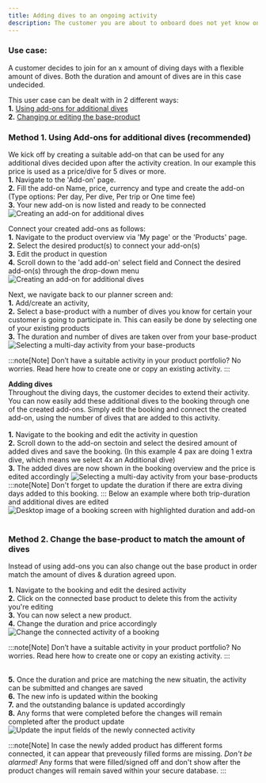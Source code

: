 ```yaml
---
title: Adding dives to an ongoing activity
description: The customer you are about to onboard does not yet know on how many dives he or she will participate.
---
```


### Use case: 
A customer decides to join for an x amount of diving days with a flexible amount of dives. Both the duration and amount of dives are in this case undecided. 

This user case can be dealt with in 2 different ways:
<br>**1.** [Using add-ons for additional dives](#method-1-using-add-ons-for-additional-dives-recommended)
<br>**2.** [Changing or editing the base-product](#method-2-change-the-base-product-to-match-the-amount-of-dives)

### Method 1. Using Add-ons for additional dives (recommended)

We kick off by creating a suitable add-on that can be used for any additional dives decided upon after the activity creation.
In our example this price is used as a price/dive for 5 dives or more.
<br>**1.** Navigate to the 'Add-on' page.
<br>**2.** Fill the add-on Name, price, currency and type and create the add-on
<br>(Type options: Per day, Per dive, Per trip or One time fee)
<br>**3.** Your new add-on is now listed and ready to be connected
![Creating an add-on for additional dives](/images/Create_additional_dive_add-on.png)

Connect your created add-ons as follows: 
<br>**1.** Navigate to the product overview via 'My page' or the 'Products' page.
<br>**2.** Select the desired product(s) to connect your add-on(s)
<br>**3.** Edit the product in question
<br>**4.** Scroll down to the 'add add-on' select field and Connect the desired add-on(s) through the drop-down menu
![Creating an add-on for additional dives](/images/Connect_add-on_to_product.png)

Next, we navigate back to our planner screen and:
<br>**1.** Add/create an activity, 
<br>**2.** Select a base-product with a number of dives you know for certain your customer is going to participate in. This can easily be done by selecting one of your existing products
<br>**3.** The duration and number of dives are taken over from your base-product
![Selecting a multi-day activity from your base-products](/images/Selecting_a_multi-day_activity.png)

:::note[Note]
Don’t have a suitable activity in your product portfolio? No worries. Read here how to create one or copy an existing activity. 
:::

**Adding dives**
<br>Throughout the diving days, the customer decides to extend their activity. You can now easily add these additional dives to the booking through one of the created add-ons. 
Simply edit the booking and connect the created add-on, using the number of dives that are added to this activity. 
<br><br>**1.** Navigate to the booking and edit the activity in question
<br>**2.** Scroll down to the add-on sectoin and select the desired amount of added dives and save the booking. (In this example 4 pax are doing 1 extra dive, which means we select 4x an Additional dive) 
<br>**3.** The added dives are now shown in the booking overview and the price is edited accordingly
![Selecting a multi-day activity from your base-products](/images/Edit_activity_to_add_add-ons.png)
:::note[Note] 
Don't forget to update the duration if there are extra diving days added to this booking.
:::
Below an example where both trip-duration and additional dives are edited
![Desktop image of a booking screen with highlighted duration and add-on](/images/Trip_edit_duration_and_add-on_highlighted.png)
<br>
<br>
### Method 2. Change the base-product to match the amount of dives
Instead of using add-ons you can also change out the base product in order match the amount of dives & duration agreed upon.
<br><p>**1.** Navigate to the booking and edit the desired activity
<br>**2.** Click on the connected base product to delete this from the activity you're editing
<br>**3.** You can now select a new product. 
<br>**4.** Change the duration and price accordingly
![Change the connected activity of a booking](/images/Change_connected_activity.png)

:::note[Note]
Don’t have a suitable activity in your product portfolio? No worries. Read here how to create one or copy an existing activity. 
:::

<br>**5.** Once the duration and price are matching the new situatin, the activity can be submitted and changes are saved
<br>**6.** The new info is updated within the booking
<br>**7.** and the outstanding balance is updated accordingly
<br>**8.** Any forms that were completed before the changes will remain completed after the product update
![Update the input fields of the newly connected activity](/images/Update_desired_fields_of_a_changed_activity.png)

:::note[Note]
In case the newly added product has different forms connected, it can appear that preveously filled forms are missing. *Don't be alarmed!* Any forms that were filled/signed off and don't show after the product changes will remain saved within your secure database.
:::